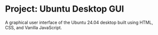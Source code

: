 # Project: Ubuntu Desktop GUI

A graphical user interface of the Ubuntu 24.04 desktop built using HTML, CSS, and Vanilla JavaScript.